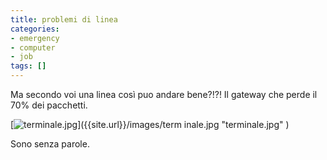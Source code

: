 ```yaml
---
title: problemi di linea
categories:
- emergency
- computer
- job
tags: []
---
```

Ma secondo voi una linea così puo andare bene?!?! Il gateway che perde il 70%
dei pacchetti.

[]({{site.url}}/images/terminale.jpg "terminale.jpg" )

[![terminale.jpg]({{site.url}}/images/terminale.jpg)]({{site.url}}/images/term
inale.jpg "terminale.jpg" )

  
Sono senza parole.

